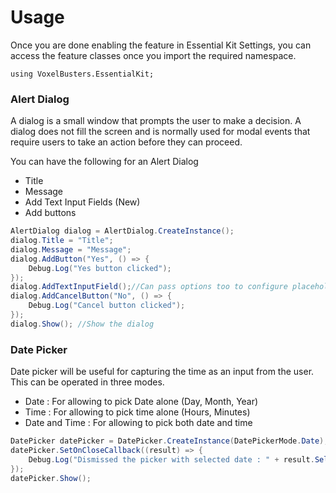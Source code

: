 # Usage

Once you are done enabling the feature in Essential Kit Settings, you can access the feature classes once you import the required namespace.

```
using VoxelBusters.EssentialKit;
```

### Alert Dialog

A dialog is a small window that prompts the user to make a decision. A dialog does not fill the screen and is normally used for modal events that require users to take an action before they can proceed.

You can have the following for an Alert Dialog

* Title
* Message
* Add Text Input Fields (New)
* Add buttons

```csharp
AlertDialog dialog = AlertDialog.CreateInstance();
dialog.Title = "Title";
dialog.Message = "Message";
dialog.AddButton("Yes", () => {
    Debug.Log("Yes button clicked");
});
dialog.AddTextInputField();//Can pass options too to configure placeholder text and others.
dialog.AddCancelButton("No", () => {
    Debug.Log("Cancel button clicked");
});
dialog.Show(); //Show the dialog
```

### Date Picker

Date picker will be useful for capturing the time as an input from the user. This can be operated in three modes.

* Date : For allowing to pick Date alone (Day, Month, Year)
* Time : For allowing to pick time alone (Hours, Minutes)
* Date and Time : For allowing to pick both date and time

```csharp
DatePicker datePicker = DatePicker.CreateInstance(DatePickerMode.Date);
datePicker.SetOnCloseCallback((result) => {
    Debug.Log("Dismissed the picker with selected date : " + result.SelectedDate);
});
datePicker.Show();
```


